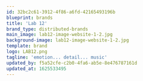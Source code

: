 ```yaml
---
id: 32bc2c61-3912-4f86-a6fd-42165493196b
blueprint: brands
title: 'Lab 12'
brand_type: distributed-brands
main_image: lab12-image-website-1-2.jpg
background-image: lab12-image-website-1-2.jpg
template: brand
logo: LAB12.png
tagline: 'emotion... detail... music'
updated_by: f5a52cfe-c2b0-4fa6-ab5e-8e476787161d
updated_at: 1625533495
---
```

